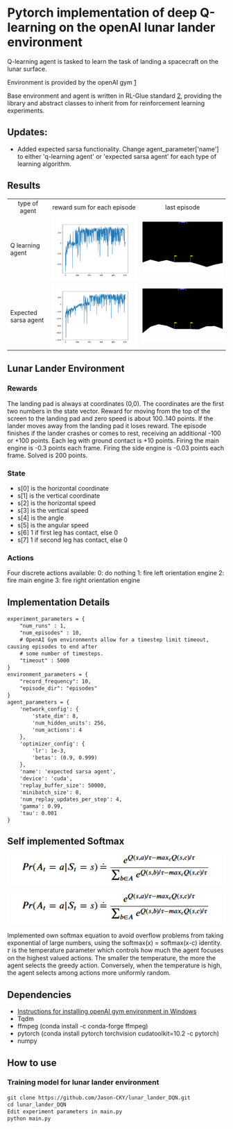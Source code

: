 # Pytorch implementation of deep Q-learning on the openAI lunar lander environment
Q-learning agent is tasked to learn the task of landing a spacecraft on the lunar surface.

Environment is provided by the openAI gym [1](https://gym.openai.com/envs/LunarLander-v2/)

Base environment and agent is written in RL-Glue standard [2](http://www.jmlr.org/papers/v10/tanner09a.html), providing the library and abstract classes to inherit from for reinforcement learning experiments.

## Updates:
* Added expected sarsa functionality. Change agent_parameter['name'] to either 'q-learning agent' or 'expected sarsa agent' for each type of learning algorithm.

## Results
<table align='center'>
<tr align='center'>
<td> type of agent </td>
<td> reward sum for each episode </td>
<td> last episode </td>
</tr>
<tr>
<td> Q learning agent </td>
<td><img src = 'images\q_learning_sum_rewards.png'> 
<td><img src = 'images\q_learning_episode_500.gif'>
</tr>
<tr>
<td> Expected sarsa agent </td>
<td><img src = 'images\expected_sarsa_sum_rewards.png'> 
<td><img src = 'images\expected_sarsa_episode_500.gif'>
</tr>
</table>

## Lunar Lander Environment
### Rewards
The landing pad is always at coordinates (0,0). The coordinates are the first two numbers in the state vector.
Reward for moving from the top of the screen to the landing pad and zero speed is about 100..140 points.
If the lander moves away from the landing pad it loses reward. The episode finishes if the lander crashes or
comes to rest, receiving an additional -100 or +100 points. Each leg with ground contact is +10 points.
Firing the main engine is -0.3 points each frame. Firing the side engine is -0.03 points each frame.
Solved is 200 points.

### State
* s[0] is the horizontal coordinate
* s[1] is the vertical coordinate
* s[2] is the horizontal speed
* s[3] is the vertical speed
* s[4] is the angle
* s[5] is the angular speed
* s[6] 1 if first leg has contact, else 0
* s[7] 1 if second leg has contact, else 0

### Actions
Four discrete actions available: 
0: do nothing
1: fire left orientation engine 
2: fire main engine
3: fire right orientation engine

## Implementation Details
```
experiment_parameters = {
    "num_runs" : 1,
    "num_episodes" : 10,
    # OpenAI Gym environments allow for a timestep limit timeout, causing episodes to end after 
    # some number of timesteps.
    "timeout" : 5000
}
environment_parameters = {
    "record_frequency": 10,
    "episode_dir": "episodes"
}
agent_parameters = {
    'network_config': {
        'state_dim': 8,
        'num_hidden_units': 256,
        'num_actions': 4
    },
    'optimizer_config': {
        'lr': 1e-3,
        'betas': (0.9, 0.999)
    },
    'name': 'expected sarsa agent',
    'device': 'cuda',
    'replay_buffer_size': 50000,
    'minibatch_size': 8,
    'num_replay_updates_per_step': 4,
    'gamma': 0.99,
    'tau': 0.001
}
```

## Self implemented Softmax

![Softmax_Equation](images\softmax_equation.PNG)

<img src="images\softmax_equation.PNG"
     alt="Softmax_Equation" />

Implemented own softmax equation to avoid overflow problems from taking exponential of large numbers, using the softmax(x) = softmax(x-c) identity. 
𝜏 is the temperature parameter which controls how much the agent focuses on the highest valued actions. The smaller the temperature, the more the agent selects the greedy action. Conversely, when the temperature is high, the agent selects among actions more uniformly random.

## Dependencies
* [Instructions for installing openAI gym environment in Windows](https://towardsdatascience.com/how-to-install-openai-gym-in-a-windows-environment-338969e24d30)
* Tqdm
* ffmpeg (conda install -c conda-forge ffmpeg)
* pytorch (conda install pytorch torchvision cudatoolkit=10.2 -c pytorch)
* numpy

## How to use

### Training model for lunar lander environment
```
git clone https://github.com/Jason-CKY/lunar_lander_DQN.git
cd lunar_lander_DQN
Edit experiment parameters in main.py
python main.py
```